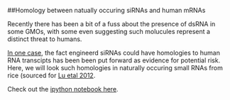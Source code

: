 ##Homology between natually occuring siRNAs and human mRNAs

Recently there has been a bit of a fuss about the presence of 
dsRNA in some GMOs, with some even suggesting such molucules represent
a distinct threat to humans. 

[In one
case](http://www.inbi.canterbury.ac.nz/Documents/Reports%20and%20others/Heinemann-Report-20120828.pdf), the fact engineerd siRNAs could have homologies to human RNA transcipts has been been put forward as evidence for potential risk. Here, we will look such homologies in naturally occuring small RNAs from rice (sourced for [Lu etal 2012](http://www.biomedcentral.com/1471-2164/13/721/abstract).

Check out the [ipython notebook
here](http://nbviewer.ipython.org/urls/raw.github.com/dwinter/rice_siRNAs/master/tophits.ipynb). 
